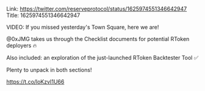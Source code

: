 Link:  https://twitter.com/reserveprotocol/status/1625974551346642947
Title: 1625974551346642947

VIDEO: If you missed yesterday's Town Square, here we are!

@0xJMG takes us through the Checklist documents for potential RToken deployers 🔥

Also included: an exploration of the just-launched RToken Backtester Tool ✅

Plenty to unpack in both sections!

https://t.co/loKzvI1U66